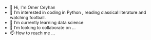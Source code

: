 - 👋 Hi, I’m Ömer Ceyhan 
- 👀 I’m interested in coding in Python ,  reading classical literature and watching football.
- 🌱 I’m currently learning data science 
- 💞️ I’m looking to collaborate on ...
- 📫 How to reach me ...

<!---
ceyhan2712/ceyhan2712 is a ✨ special ✨ repository because its `README.md` (this file) appears on your GitHub profile.
You can click the Preview link to take a look at your changes.
--->
